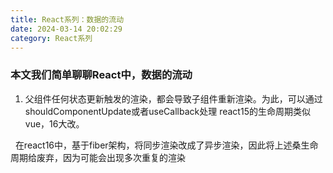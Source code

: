 ```yaml
---
title: React系列：数据的流动
date: 2024-03-14 20:02:29
category: React系列
---
```


### 本文我们简单聊聊React中，数据的流动




1. 父组件任何状态更新触发的渲染，都会导致子组件重新渲染。为此，可以通过shouldComponentUpdate或者useCallback处理
react15的生命周期类似vue，16大改。

<img src="/img/react15+16生命周期.png" alt="">
<img src="/img/react15+16生命周期.png" alt="">
在react16中，基于fiber架构，将同步渲染改成了异步渲染，因此将上述桑生命周期给废弃，因为可能会出现多次重复的渲染








